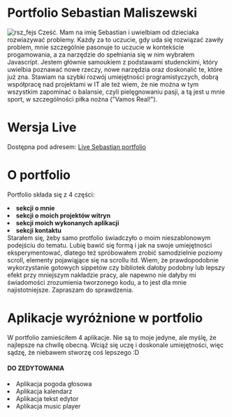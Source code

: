 # Portfolio Sebastian Maliszewski
<img src="https://image.ibb.co/hy2b0x/rsz_fejs.png" alt="rsz_fejs" border="0">
Cześć. Mam na imię Sebastian i uwielbiam od dzieciaka rozwiazywać problemy. Każdy za to uczucie, gdy uda się rozwiązać zawiły problem, mnie szczególnie pasonuje to uczucie w kontekście progamowania, a za narzędzie do spełniania się w nim wybrałem Javascript. 
Jestem głównie samoukiem z podstawami studenckimi, który uwielbia poznawać nowe rzeczy, nowe narzędzia oraz doskonalić te, które już zna. 
Stawiam na szybki rozwój umiejętności programistyczych, dobrą współpracę nad projektami w IT ale też wiem, że nie można w tym wszystkim zapominać o balansie, czyli pielęgnowaniu pasji, a tą jest u mnie sport, w szczególności piłka nożna ("Vamos Real!").

# Wersja Live
Dostępna pod adresem:
<a href="https://bastianmalisz.github.io/Portfolioo/index.html">Live Sebastian portfolio </a>

# O portfolio
Portfolio składa się z 4 części: 
<li><b>sekcji o mnie</b></li>
<li><b>sekcji o moich projektów witryn</b></li>
<li><b>sekcji moich wykonanych aplikacji</b></li>
<li><b>sekcji kontaktu</b></li>
Starałem się, żeby samo protfolio świadczyło o moim nieszablonowym podejściu do tematu. Lubię bawić się formą i jak na swoje umiejętności eksperymentować, dlatego też spróbowałem zrobić samodzielnie poziomy scroll, elementy pojawiąjące się na scrollu itd. 
Wiem, że prawdopodobnie wykorzystanie gotowych sippetów czy bibliotek dałoby podobny lub lepszy efekt przy mniejszym nakładzie pracy, ale napewno nie dałyby mi świadomości zrozumienia tworzonego kodu, a to jest dla mnie najistotniejsze.
Zapraszam do sprawdzenia.

# Aplikacje wyróżnione w portfolio
W portfolio zamieściłem 4 aplikacje. Nie są to moje jedyne, ale myślę, że najlepsze na chwilę obecną. Wciąż się uczę i doskonale umiejętności, więc sądzę, że niebawem stworzę coś lepszego :D

<h4> DO ZEDYTOWANIA </h4>
<li>Aplikacja pogoda głosowa</li>
<li>Aplikacja kalendarz</li>
<li>Aplikacja tekst edytor</li>
<li>Aplikacja music player</li>


